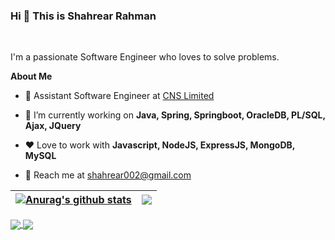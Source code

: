 ### Hi 👋 This is Shahrear Rahman
<br />

I'm a passionate Software Engineer who loves to solve problems.

**About Me**

- 💼 Assistant Software Engineer at [CNS Limited](https://site.cnsbd.com/)

- 🔭 I’m currently working on **Java, Spring, Springboot, OracleDB, PL/SQL, Ajax, JQuery**

- ❤️ Love to work with **Javascript, NodeJS, ExpressJS, MongoDB, MySQL**

- 💬 Reach me at [shahrear002@gmail.com](shahrear002@gmail.com)

<!--
**Shahrear002/Shahrear002** is a ✨ _special_ ✨ repository because its `README.md` (this file) appears on your GitHub profile.

Here are some ideas to get you started:

- 🔭 I’m currently working on ...
- 🌱 I’m currently learning ...
- 👯 I’m looking to collaborate on ...
- 🤔 I’m looking for help with ...
- 💬 Ask me about ...
- 📫 How to reach me: ...
- 😄 Pronouns: ...
- ⚡ Fun fact: ...
-->

| <a href="https://github.com/anuraghazra/github-readme-stats"><img align="center" src="https://github-readme-stats.vercel.app/api?username=Shahrear002&show_icons=true&include_all_commits=true&theme=buefy&hide_border=true" alt="Anurag's github stats" /></a> | <a href="https://github.com/anuraghazra/github-readme-stats"><img align="center" src="https://github-readme-stats.vercel.app/api/top-langs/?username=Shahrear002&layout=compact&theme=buefy&hide_border=true" /></a> |
| ------------- | ------------- |


<a href="https://github.com/Shahrear002/Class_Assistant">
  <img align="center" src="https://github-readme-stats.vercel.app/api/pin/?username=Shahrear002&repo=Class_Assistant&theme=buefy" />
</a>
<a href="https://github.com/Shahrear002/starwar_movie_app">
  <img align="center" src="https://github-readme-stats.vercel.app/api/pin/?username=Shahrear002&repo=starwar_movie_app&theme=buefy" />
</a>
